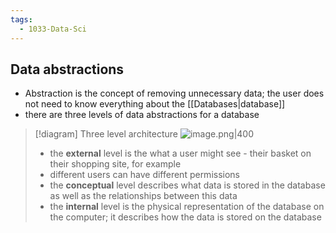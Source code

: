 ```yaml
---
tags:
  - 1033-Data-Sci
---
```

## Data abstractions

- Abstraction is the concept of removing unnecessary data; the user does not need to know everything about the [[Databases|database]]
- there are three levels of data abstractions for a database

> [!diagram] Three level architecture
> ![image.png|400](LevelsOfDatabase.png)
> - the **external** level is the what a user might see - their basket on their shopping site, for example
>- different users can have different permissions
>- the **conceptual** level describes what data is stored in the database as well as the relationships between this data
>- the **internal** level is the physical representation of the database on the computer; it describes how the data is stored on the database
